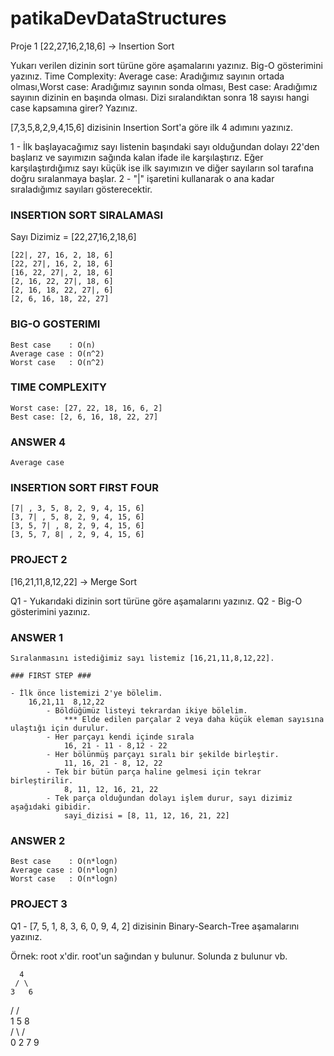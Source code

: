 # patikaDevDataStructures

Proje 1
[22,27,16,2,18,6] -> Insertion Sort

Yukarı verilen dizinin sort türüne göre aşamalarını yazınız.
Big-O gösterimini yazınız.
Time Complexity: Average case: Aradığımız sayının ortada olması,Worst case: Aradığımız sayının sonda olması, Best case: Aradığımız sayının dizinin en başında olması.
Dizi sıralandıktan sonra 18 sayısı hangi case kapsamına girer? Yazınız.

[7,3,5,8,2,9,4,15,6] dizisinin Insertion Sort'a göre ilk 4 adımını yazınız.

1 - İlk başlayacağımız sayı listenin başındaki sayı olduğundan dolayı 22'den başlarız ve sayımızın sağında kalan ifade ile karşılaştırız. Eğer karşılaştırdığımız sayı küçük ise ilk sayımızın ve diğer sayıların sol tarafına doğru sıralanmaya başlar.
2 - "|" işaretini kullanarak o ana kadar sıraladığımız sayıları gösterecektir.


### INSERTION SORT SIRALAMASI ###
Sayı Dizimiz = [22,27,16,2,18,6]

    [22|, 27, 16, 2, 18, 6] 
    [22, 27|, 16, 2, 18, 6]
    [16, 22, 27|, 2, 18, 6] 
    [2, 16, 22, 27|, 18, 6] 
    [2, 16, 18, 22, 27|, 6] 
    [2, 6, 16, 18, 22, 27]

### BIG-O GOSTERIMI ###

    Best case    : O(n)
    Average case : O(n^2)
    Worst case   : O(n^2)


### TIME COMPLEXITY ###

    Worst case: [27, 22, 18, 16, 6, 2]  
    Best case: [2, 6, 16, 18, 22, 27]

### ANSWER 4 ###

    Average case

### INSERTION SORT FIRST FOUR ###

    [7| , 3, 5, 8, 2, 9, 4, 15, 6]
    [3, 7| , 5, 8, 2, 9, 4, 15, 6]
    [3, 5, 7| , 8, 2, 9, 4, 15, 6]
    [3, 5, 7, 8| , 2, 9, 4, 15, 6]


### PROJECT 2 ###

[16,21,11,8,12,22] -> Merge Sort

Q1 - Yukarıdaki dizinin sort türüne göre aşamalarını yazınız.
Q2 - Big-O gösterimini yazınız.

### ANSWER 1 ###

    Sıralanmasını istediğimiz sayı listemiz [16,21,11,8,12,22].

    ### FIRST STEP ###

    - İlk önce listemizi 2'ye bölelim.
        16,21,11  8,12,22
            - Böldüğümüz listeyi tekrardan ikiye bölelim.
                *** Elde edilen parçalar 2 veya daha küçük eleman sayısına ulaştığı için durulur.
            - Her parçayı kendi içinde sırala
                16, 21 - 11 - 8,12 - 22
            - Her bölünmüş parçayı sıralı bir şekilde birleştir.
                11, 16, 21 - 8, 12, 22
            - Tek bir bütün parça haline gelmesi için tekrar birleştirilir.
                8, 11, 12, 16, 21, 22
            - Tek parça olduğundan dolayı işlem durur, sayı dizimiz aşağıdaki gibidir.
                sayi_dizisi = [8, 11, 12, 16, 21, 22]




  
### ANSWER 2 ###

    Best case    : O(n*logn)
    Average case : O(n*logn)
    Worst case   : O(n*logn)


### PROJECT 3 ###

Q1 - [7, 5, 1, 8, 3, 6, 0, 9, 4, 2] dizisinin Binary-Search-Tree aşamalarını yazınız.

Örnek: root x'dir. root'un sağından y bulunur. Solunda z bulunur vb.
      
      4  
     / \
    3   6
   /   / \
  1   5   8   
 / \     / \
0   2   7   9
